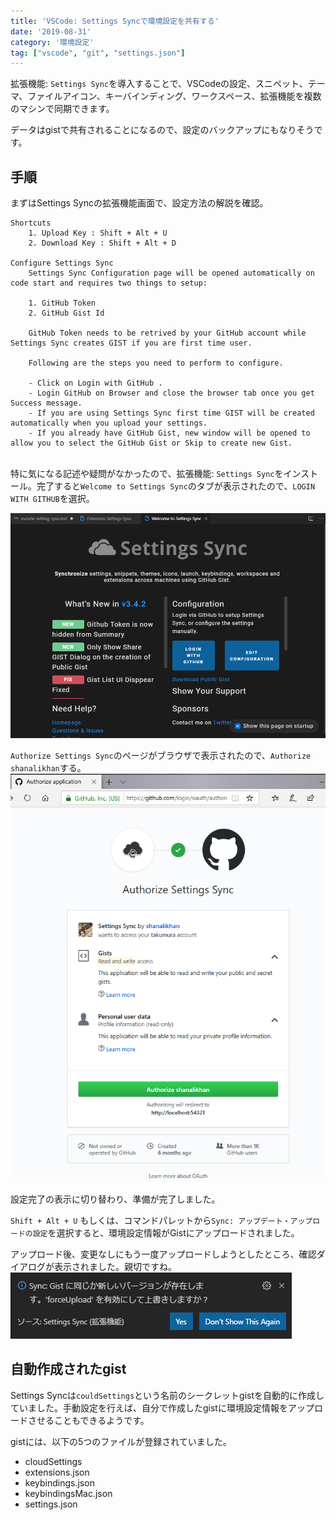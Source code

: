 ```yaml
---
title: 'VSCode: Settings Syncで環境設定を共有する'
date: '2019-08-31'
category: '環境設定'
tag: ["vscode", "git", "settings.json"]
---
```


拡張機能: `Settings Sync`を導入することで、VSCodeの設定、スニペット、テーマ、ファイルアイコン、キーバインディング、ワークスペース、拡張機能を複数のマシンで同期できます。

データはgistで共有されることになるので、設定のバックアップにもなりそうです。

## 手順

まずはSettings Syncの拡張機能画面で、設定方法の解説を確認。

```plaintext
Shortcuts
	1. Upload Key : Shift + Alt + U
	2. Download Key : Shift + Alt + D

Configure Settings Sync
	Settings Sync Configuration page will be opened automatically on code start and requires two things to setup:

	1. GitHub Token
	2. GitHub Gist Id

	GitHub Token needs to be retrived by your GitHub account while Settings Sync creates GIST if you are first time user.

	Following are the steps you need to perform to configure.

	- Click on Login with GitHub .
	- Login GitHub on Browser and close the browser tab once you get Success message.
	- If you are using Settings Sync first time GIST will be created automatically when you upload your settings.
	- If you already have GitHub Gist, new window will be opened to allow you to select the GitHub Gist or Skip to create new Gist.
```

  \
特に気になる記述や疑問がなかったので、拡張機能: `Settings Sync`をインストール。完了すると`Welcome to Settings Sync`のタブが表示されたので、`LOGIN WITH GITHUB`を選択。

<img src="assets/images/vscode-settings-sync/vscode-settings-sync-1.png" alt="Welcome to Settings Sync" title="Welcome to Settings Sync">

`Authorize Settings Sync`のページがブラウザで表示されたので、`Authorize shanalikhan`する。
<img src="assets/images/vscode-settings-sync/vscode-settings-sync-2.png" alt="Github OAuth Authorization" title="Github OAuth Authorization">

設定完了の表示に切り替わり、準備が完了しました。

`Shift + Alt + U` もしくは、コマンドパレットから`Sync: アップデート・アップロードの設定`を選択すると、環境設定情報がGistにアップロードされました。

アップロード後、変更なしにもう一度アップロードしようとしたところ、確認ダイアログが表示されました。親切ですね。
<img src="assets/images/vscode-settings-sync/vscode-settings-sync-3.png" alt="Dialog" title="Dialog">

## 自動作成されたgist

Settings Syncは`couldSettings`という名前のシークレットgistを自動的に作成していました。手動設定を行えば、自分で作成したgistに環境設定情報をアップロードさせることもできるようです。

gistには、以下の5つのファイルが登録されていました。

-   cloudSettings
-   extensions.json
-   keybindings.json
-   keybindingsMac.json
-   settings.json

<div class="gist">
	<script src="https://gist.github.com/takumura/bbff68078afb2d0846773965d1678c7c.js"></script>
</div>
